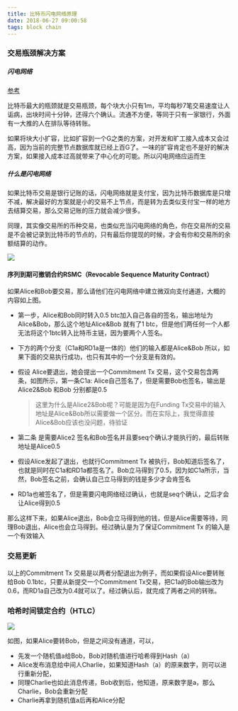 ```yaml
---
title: 比特币闪电网络原理
date: 2018-06-27 09:00:58
tags: block chain
---
```




### 交易瓶颈解决方案

##### 闪电网络

[参考](https://www.zhihu.com/question/46515457)

比特币最大的瓶颈就是交易瓶颈，每个块大小只有1m，平均每秒7笔交易速度让人诟病，出块时间十分钟，还得六个确认。流通不方便，等同于只有一家银行，外面有一大推的人在排队等待转账。

如果将块大小扩容，比如扩容到一个G之类的方案，对开发和旷工接入成本又会过高，因为当前的完整节点数据库就已经上百G了。一味的扩容肯定也不是好的解决方案，如果接入成本过高就带来了中心化的可能。所以闪电网络应运而生

##### 什么是闪电网络

如果比特币交易是银行记账的话，闪电网络就是支付宝，因为比特币数据库是只增不减，解决最好的方案就是小的交易不上节点，而是转为去类似支付宝一样的地方去结算交易，那么交易记账的压力就会减少很多。

同理，其实像交易所的币种交易，也类似充当闪电网络的角色，你在交易所的交易是不会被记录到比特币的节点的，只有最后你提现的时候，才会有你和交易所的余额结算的动作。

![](https://ws1.sinaimg.cn/large/c1b251b3gy1fsplivxq06j20k00m83zh.jpg)





#### 序列到期可撤销合约RSMC（Revocable Sequence Maturity Contract）



如果Alice和Bob要交易，那么请他们在闪电网络中建立微双向支付通道，大概的内容如上图。

+ 第一步，Alice和Bob同时转入0.5 btc加入自己各自的签名，输出地址为Alice&Bob，那么这个地址Alice&Bob 就有了1 btc，但是他们两任何一个人都无法将这个1btc转入比特币主链，因为要两个人签名。

+ 下方的两个分支（C1a和RD1a是一体的）他们的输入都是Alice&Bob 所以，如果下面的交易执行成功，也只有其中的一个分支是有效的。

+ 假设 Alice要退出，她会提出一个Commitment Tx 交易，这个交易包含两条，如图所示，第一条C1a: Alice自己签名了，但是需要Bob也签名，输出是Alice2&Bob 和Bob 分别都是0.5

  > 这里为什么是Alice2&Bob呢？可能是因为在Funding Tx交易中的输入地址是Alice&Bob所以需要做一个区分。而在实际上，我觉得直接Alice&Bob应该也没问题，待验证

+ 第二条 是需要Alice2 签名和Bob签名并且要seq个确认才能执行的，最后转账地址是Alice0.5

+ 假设Alice发起了退出，也就行Commitment Tx 被执行，Bob知道后签名了，也就是同时在C1a和RD1a都签名了。Bob立马得到了0.5，因为如C1a所示，当然，Bob签名之前，会确认自己立马得到的钱是多少才会肯签名

+ RD1a也被签名了，但是需要闪电网络经过确认，也就是seq个确认，之后才会让Alice得到0.5

那么这样下来，如果Alice退出，Bob会立马得到他的钱，但是Alice需要等待，同理Bob退出，Alice也会立马得到。经过确认是为了保证Commitment Tx 的输入是一个有效输入

### 交易更新

以上的Commitment Tx 交易是以两者分配退出为例子，而如果假设Alice要转账给Bob 0.1btc，只要从新提交一个Commitment Tx交易，把C1a的Bob输出改为0.6，而RD1a自己改为0.4就可以了。经过确认后，就完成了两者之间的转账。

### 哈希时间锁定合约（HTLC）

![](https://ws1.sinaimg.cn/large/c1b251b3gy1fspputok1tj20hs0b4wen.jpg)



如图，如果Alice要转Bob，但是之间没有通道，可以，

+ 先发一个随机值a给Bob，Bob对随机值进行哈希得到Hash（a）
+ Alice发布消息给中间人Charlie，如果知道Hash（a）的原来数字，则可以进行重新分配，
+ 同理Charlie也如此消息传递，Bob收到后，他知道，原来数字是a，那么Charlie，Bob会重新分配
+ Charlie再拿到随机值a后再和Alice分配























